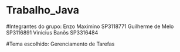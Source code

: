 # Trabalho_Java
#Integrantes do grupo:
Enzo Maximino SP3118771 
Guilherme de Melo SP3116891
Vinicius Banõs SP3316484

#Tema escolhido:
Gerenciamento de Tarefas 
